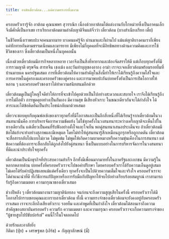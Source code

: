 ```yaml
---
title: อาลัยเตี๋ยวต้อม...แด่ความทรงจำที่งดงาม
---
```



ครอบครัวเรารู้จัก อาต้อม คุณนพพร สุวรรณิก เนื่องด้วยอาต้อมได้แต่งงานกับโกหม่วยซึ่งเป็นอาคนเล็ก จึงมีศักดิ์เป็นอาเขย เราเรียกอาต้อมตามลำดับญาติจีนแต้จิ๋วว่า เตี๋ยวต้อม (บางสำเนียงเรียก เตี๋ย)

ในชีวิตหนึ่งเราพบปะเจอคนมากมาย บางคนแค่รู้จัก ผ่านมาและก็ผ่านไป แม้แต่ญาติบางคนเราก็เพียงแค่ทักทายกันตามธรรมเนียมและมารยาท มีเพียงไม่กี่บุคคลที่จะมีอิทธิพลทางด้านความคิดและการใช้ชีวิตของเรา ซึ่งเตี๋ยวต้อมเป็นหนึ่งในบุคคลนั้น

เนื่องด้วยเตี๋ยวต้อมมีภารกิจหลากหลาย เวลาจึงเป็นสิ่งที่หายากและต้องจัดสรรให้ดี แต่เกือบทุกครั้งที่มีการรวมญาติ ตรุษจีน สารทจีน เชงเม้ง และวันทำบุญของอากง อาม่า เราจะเจอเตี๋ยวต้อมพร้อมรอยยิ้มที่บ้านมาบแค นครปฐมเสมอ  การที่เตี๋ยวต้อมให้ความสำคัญในสิ่งนี้ทำให้เราได้เรียนรู้ถึงความใส่ใจและการเคารพในคู่ครองและครอบครัวของคู่ครอง และการมาพบปะกันบ่อยครั้งยังเป็นการเปิดโอกาสให้หลาน ๆ และครอบครัวของเราได้ทำความสนิทสนมอีกด้วย

เตี๋ยวต้อมดูเป็นผู้ใหญ่ใจดีทำให้การที่จะเข้าไปคุยด้วยเป็นไปอย่างสะดวกและสบายใจ เราจึงได้เรียนรู้ถึงการไม่ถือตัว การพูดคุยอย่างเป็นกันเอง มีความสุข มีเสียงหัวเราะ ในขณะเดียวกันจะได้กำลังใจ ได้สาระและได้ข้อคิดอันเป็นประโยชน์กลับมาด้วยเสมอ

เตี๋ยวจะชอบคุยกับคุณพ่อเช้งของเราทุกครั้งที่มีโอกาสและเป็นอีกสิ่งหนึ่งที่ได้เรียนรู้จากเตี๋ยวต้อมในวงสนทนานั่นคือ การบริหารจัดการความขัดแย้ง ไม่ใช่ทุกครั้งในวงสนทนาระหว่างเครือญาติจะเห็นไปในทางเดียวกัน แต่เตี๋ยวเป็นคนที่รับฟังอย่างตั้งใจและใจเย็น พอคู่สนทนาเสนอประเด็นจบ ถ้าเตี๋ยวต้อมมีข้อโต้แย้งจะทำอย่างสุภาพและมีเหตุผล โดยไม่ทำให้คู่สนทนารู้สึกเหมือนถูกรุกหรือถูกกดดัน  เตี๋ยวต้อมจะสื่อสารกลับไปแบบไม่อวด ไม่พูดข่ม ไม่พูดให้เกิดความบาดหมางหรือความขุ่นเคืองในการสนทนา แต่ข้อความที่ต้องการจะสื่อกลับได้ถูกส่งไปยังคู่สนทนา ซึ่งเป็นแบบอย่างในการบริหารจัดการในวงสนทนาที่ดีและน่าประทับใจทุกครั้ง

เตี๋ยวต้อมเป็นนักธุรกิจที่ประสบความสำเร็จ อีกทั้งมีเพื่อนมากมายทั้งในภาครัฐและเอกชน มีความรู้ในหลากหลายด้าน บ่อยครั้งที่ครอบครัวเราจะไปขอคำปรึกษา โดยครอบครัวเราได้รับความเอ็นดูอยู่เสมอ ไม่เคยได้รับคำปฏิเสธเลยแม้แต่ครั้งเดียว ทุกครั้งจะเป็นไปด้วยความเต็มใจและจริงใจ ครอบครัวเราจะได้คำแนะนำที่ดี ทั้งวิธีการแก้ปัญหาหรือการรับมือกับปัญหาให้จบไปอย่างเรียบร้อยสมบูรณ์ เราสามารถรับรู้ถึงความเมตตา ความกรุณาของเตี๋ยวเสมอ

ช่วงปีหลัง ๆ เตี๋ยวต้อมมางานรวมญาติน้อยลง จนก่อนจะถึงความสูญเสียในครั้งนี้ ครอบครัวเราได้มีโอกาสไปกราบขอบคุณและกราบลาเตี๋ยวต้อม ทั้งนี้ ความทรงจำของเตี๋ยวต้อมจะยังคงอยู่กับครอบครัวเราเสมอ เราจะระลึกถึงเสียงหัวเราะ รอยยิ้ม และคำพูดที่เป็นกำลังใจ เตี๋ยวต้อมได้สอนเราถึงความสำคัญของสถาบันครอบครัว ความรัก ความเมตตา และความกรุณา ครอบครัวเราจะเก็บความทรงจำของ “ผู้ชายสูบไปป์ขับปอร์เช่” คนนี้ไว้ในใจตลอดไป

ด้วยรักและอาลัยยิ่ง  
กิติมา (ปุ๋ย) + เศรษฐพล (เอิร์ธ) + กัญญาลักษณ์ (มี่)

